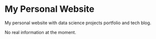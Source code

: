 # My Personal Website
My personal website with data science projects portfolio and tech blog.

No real information at the moment.
